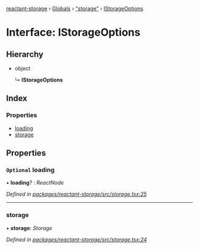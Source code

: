 [reactant-storage](../README.md) › [Globals](../globals.md) › ["storage"](../modules/_storage_.md) › [IStorageOptions](_storage_.istorageoptions.md)

# Interface: IStorageOptions

## Hierarchy

* object

  ↳ **IStorageOptions**

## Index

### Properties

* [loading](_storage_.istorageoptions.md#optional-loading)
* [storage](_storage_.istorageoptions.md#storage)

## Properties

### `Optional` loading

• **loading**? : *ReactNode*

*Defined in [packages/reactant-storage/src/storage.tsx:25](https://github.com/unadlib/reactant/blob/222a645/packages/reactant-storage/src/storage.tsx#L25)*

___

###  storage

• **storage**: *Storage*

*Defined in [packages/reactant-storage/src/storage.tsx:24](https://github.com/unadlib/reactant/blob/222a645/packages/reactant-storage/src/storage.tsx#L24)*
